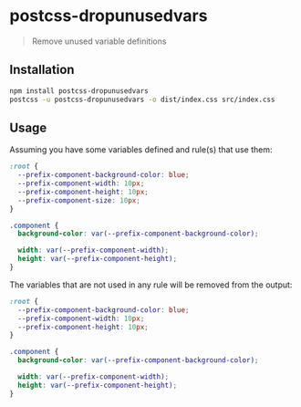 # postcss-dropunusedvars
> Remove unused variable definitions

## Installation

```sh
npm install postcss-dropunusedvars
postcss -u postcss-dropunusedvars -o dist/index.css src/index.css
```

## Usage

Assuming you have some variables defined and rule(s) that use them:

```css
:root {
  --prefix-component-background-color: blue;
  --prefix-component-width: 10px;
  --prefix-component-height: 10px;
  --prefix-component-size: 10px;
}

.component {
  background-color: var(--prefix-component-background-color);

  width: var(--prefix-component-width);
  height: var(--prefix-component-height);
}
```

The variables that are not used in any rule will be removed from the output:

```css
:root {
  --prefix-component-background-color: blue;
  --prefix-component-width: 10px;
  --prefix-component-height: 10px;
}

.component {
  background-color: var(--prefix-component-background-color);

  width: var(--prefix-component-width);
  height: var(--prefix-component-height);
}
```
